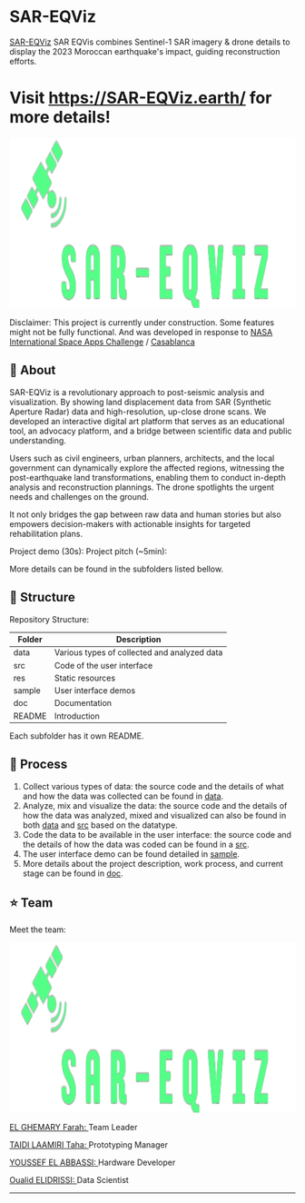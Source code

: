 # SAR-EQViz
<a href="https://www.SAR-EQViz.earth">SAR-EQViz</a> SAR EQVis combines Sentinel-1 SAR imagery & drone details to display the 2023 Moroccan earthquake's impact, guiding reconstruction efforts.

# Visit https://SAR-EQViz.earth/ for more details!

<p align="center">
  <img width="" height="300" src="https://github.com/DexterTaha/SAR-EQViz/blob/main/img/Project%20Logo.png">
</p>

Disclaimer: This project is currently under construction. Some features might not be fully functional. And was developed in response to <a href="https://www.spaceappschallenge.org/2023/challenges/create-a-work-of-sart-synthetic-aperture-radar-art/">NASA International Space Apps Challenge</a> / <a href="https://www.spaceappschallenge.org/2023/locations/tangier/">Casablanca</a>

## :pushpin: About
SAR-EQViz is a revolutionary approach to post-seismic analysis and visualization. By showing land displacement data from SAR (Synthetic Aperture Radar) data and high-resolution, up-close drone scans. We developed an interactive digital art platform that serves as an educational tool, an advocacy platform, and a bridge between scientific data and public understanding.

Users such as civil engineers, urban planners, architects, and the local government can dynamically explore the affected regions, witnessing the post-earthquake land transformations, enabling them to conduct in-depth analysis and reconstruction plannings. The drone spotlights the urgent needs and challenges on the ground. 

It not only bridges the gap between raw data and human stories but also empowers decision-makers with actionable insights for targeted rehabilitation plans.


Project demo (30s):  Project pitch (~5min): 

More details can be found in the subfolders listed bellow.


## :pushpin: Structure
Repository Structure:

| Folder        | Description      |
| ------------- |-------------|
| data       | Various types of collected and analyzed data  |
| src     | Code of the user interface    |
| res  |  Static resources      |
| sample  |  User interface demos   |
| doc |   Documentation    |
| README |  Introduction     |

Each subfolder has it own README.

## :pushpin: Process

1. Collect various types of data: the source code and the details of what and how the data was collected can be found in <a href="https://github.com/usmhic/Warmning/blob/main/data/">data</a>.
2. Analyze, mix and visualize the data: the source code and the details of how the data was analyzed, mixed and visualized can also be found in both <a href="https://github.com/usmhic/Warmning/blob/main/data">data</a> and <a href="https://github.com/usmhic/Warmning/blob/main/src/">src</a> based on the datatype.
3. Code the data to be available in the user interface: the source code and the details of how the data was coded can be found in a <a href="https://github.com/usmhic/Warmning/blob/main/src">src</a>.
4. The user interface demo can be found detailed in <a href="https://github.com/usmhic/Warmning/blob/main/sample">sample</a>.
5. More details about the project description, work process, and current stage can be found in <a href="https://github.com/usmhic/Warmning/blob/main/doc">doc</a>.

## :star: Team
Meet the team:
<p align="center">
  <img width="" height="300" src="https://github.com/DexterTaha/SAR-EQViz/blob/main/img/Project%20Logo.png">
</p

<a href="https://www.linkedin.com/in/farahelghemary/">EL GHEMARY Farah: </a>Team Leader

<a href="https://www.linkedin.com/in/taha-taidi-laamiri/">TAIDI LAAMIRI Taha: </a>Prototyping Manager

<a href="https://www.linkedin.com/in/youssef-el-abbassi/">YOUSSEF EL ABBASSI: </a>Hardware Developer

<a href="https://www.linkedin.com/in/oualid-elidrissi/">Oualid ELIDRISSI: </a>Data Scientist


--------

